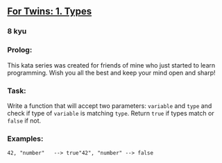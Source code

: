 <h2><a href=https://www.codewars.com/kata/59c1302ecb7fb48757000013/train/javascript target="_blank">For Twins: 1. Types</a></h2><h3>8 kyu</h3><h3 id="prolog">Prolog:</h3><p>This kata series was created for friends of mine who just started to learn programming. Wish you all the best and keep your mind open and sharp!</p><h3 id="task">Task:</h3><p>Write a function that will accept two parameters: <code>variable</code> and <code>type</code> and check if type of <code>variable</code> is matching <code>type</code>. Return <code>true</code> if types match or <code>false</code> if not.</p><h3 id="examples">Examples:</h3><pre><code class="language-javascript"><span class="cm-number">42</span>, <span class="cm-string">"number"</span>   <span class="cm-operator">--&gt;</span> <span class="cm-atom">true</span><span class="cm-string">"42"</span>, <span class="cm-string">"number"</span> <span class="cm-operator">--&gt;</span> <span class="cm-atom">false</span></code></pre><pre style="display: none;"><code class="language-python"><span class="cm-number">42</span>, <span class="cm-string">"int"</span>    <span class="cm-operator">-</span><span class="cm-operator">-</span><span class="cm-operator">&gt;</span> <span class="cm-keyword">True</span><span class="cm-string">"42"</span>, <span class="cm-string">"int"</span>  <span class="cm-operator">-</span><span class="cm-operator">-</span><span class="cm-operator">&gt;</span> <span class="cm-keyword">False</span></code></pre>